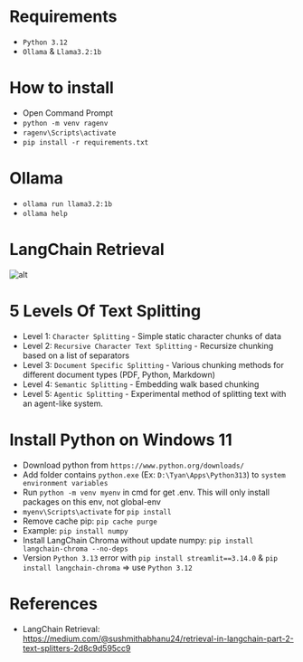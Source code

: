 # Requirements
- `Python 3.12`
- `Ollama` & `Llama3.2:1b`

# How to install
- Open Command Prompt
- `python -m venv ragenv`
- `ragenv\Scripts\activate`
- `pip install -r requirements.txt`

# Ollama
- `ollama run llama3.2:1b`
- `ollama help`

# LangChain Retrieval
![alt](https://miro.medium.com/v2/resize:fit:1400/format:webp/1*kPSgqK4oCq9beeijmVRK7g.jpeg)

# 5 Levels Of Text Splitting
- Level 1: `Character Splitting` - Simple static character chunks of data
- Level 2: `Recursive Character Text Splitting` - Recursize chunking based on a list of separators
- Level 3: `Document Specific Splitting` - Various chunking methods for different document types (PDF, Python, Markdown)
- Level 4: `Semantic Splitting` - Embedding walk based chunking
- Level 5: `Agentic Splitting` - Experimental method of splitting text with an agent-like system. 

# Install Python on Windows 11
- Download python from `https://www.python.org/downloads/`
- Add folder contains `python.exe` (Ex: `D:\Tyan\Apps\Python313`) to `system environment variables`
- Run `python -m venv myenv` in cmd for get .env. This will only install packages on this env, not global-env
- `myenv\Scripts\activate` for `pip install`
- Remove cache pip: `pip cache purge`
- Example: `pip install numpy`
- Install LangChain Chroma without update numpy: `pip install langchain-chroma --no-deps`
- Version `Python 3.13` error with `pip install streamlit==3.14.0` & `pip install langchain-chroma` => use `Python 3.12`

# References
- LangChain Retrieval: https://medium.com/@sushmithabhanu24/retrieval-in-langchain-part-2-text-splitters-2d8c9d595cc9